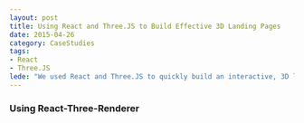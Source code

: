 ```yaml
---
layout: post
title: Using React and Three.JS to Build Effective 3D Landing Pages
date: 2015-04-26
category: CaseStudies
tags:
- React
- Three.JS
lede: "We used React and Three.JS to quickly build an interactive, 3D landing page."
---
```


### Using React-Three-Renderer

